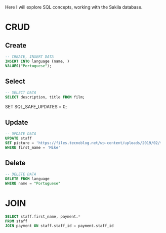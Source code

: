  Here I will explore SQL concepts, working with the Sakila database.


# CRUD
## Create

```sql
-- CREATE, INSERT DATA
INSERT INTO language (name, )
VALUES("Portuguese");
```


## Select
```sql
-- SELECT DATA
SELECT description, title FROM film;
```

SET SQL_SAFE_UPDATES = 0;

## Update
```sql
-- UPDATE DATA 
UPDATE staff
SET picture = 'https://files.tecnoblog.net/wp-content/uploads/2019/02/thispersondoesnotexist.jpg'
WHERE first_name = 'Mike' 
```

## Delete

```sql
-- DELETE DATA 
DELETE FROM language
WHERE name = "Portuguese"
```

# JOIN
```sql
SELECT staff.first_name, payment.*
FROM staff
JOIN payment ON staff.staff_id = payment.staff_id
```
